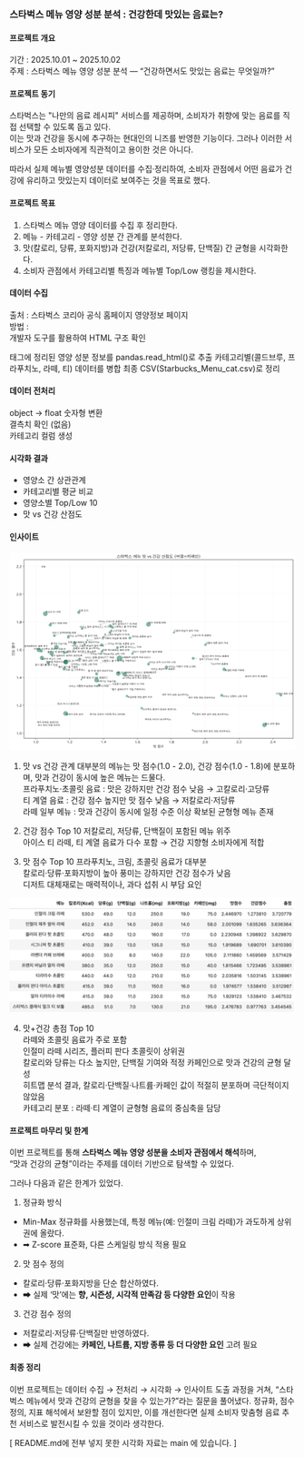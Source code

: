 ### 스타벅스 메뉴 영양 성분 분석 : 건강한데 맛있는 음료는?

#### 프로젝트 개요
기간 : 2025.10.01 ~ 2025.10.02   
주제 : 스타벅스 메뉴 영양 성분 분석 — “건강하면서도 맛있는 음료는 무엇일까?”   

#### 프로젝트 동기
스타벅스는 "나만의 음료 레시피" 서비스를 제공하며, 소비자가 취향에 맞는 음료를 직접 선택할 수 있도록 돕고 있다.   
이는 맛과 건강을 동시에 추구하는 현대인의 니즈를 반영한 기능이다. 그러나 이러한 서비스가 모든 소비자에게 직관적이고 용이한 것은 아니다.   
  
따라서 실제 메뉴별 영양성분 데이터를 수집·정리하여, 소비자 관점에서 어떤 음료가 건강에 유리하고 맛있는지 데이터로 보여주는 것을 목표로 했다.  

#### 프로젝트 목표
1. 스타벅스 메뉴 영양 데이터를 수집 후 정리한다.  
2. 메뉴 - 카테고리 - 영양 성분 간 관계를 분석한다.  
3. 맛(칼로리, 당류, 포화지방)과 건강(저칼로리, 저당류, 단백질) 간 균형을 시각화한다.  
4. 소비자 관점에서 카테고리별 특징과 메뉴별 Top/Low 랭킹을 제시한다.  

#### 데이터 수집 
출처 : 스타벅스 코리아 공식 홈페이지 영양정보 페이지  
방법 :  
개발자 도구를 활용하여 HTML 구조 확인  
<table> 태그에 정리된 영양 성분 정보를 pandas.read_html()로 추출  
카테고리별(콜드브루, 프라푸치노, 라떼, 티) 데이터를 병합  
최종 CSV(Starbucks_Menu_cat.csv)로 정리  

#### 데이터 전처리
object → float 숫자형 변환   
결측치 확인 (없음)  
카테고리 컬럼 생성  

#### 시각화 결과  
- 영양소 간 상관관계    
- 카테고리별 평균 비교  
- 영양소별 Top/Low 10  
- 맛 vs 건강 산점도  

#### 인사이트
![맛 vs 건강 산점도](starbucks_scatter.png)

1. 맛 vs 건강 관계
대부분의 메뉴는 맛 점수(1.0 - 2.0), 건강 점수(1.0 - 1.8)에 분포하며, 맛과 건강이 동시에 높은 메뉴는 드물다.  
프라푸치노·초콜릿 음료 : 맛은 강하지만 건강 점수 낮음 → 고칼로리·고당류   
티 계열 음료 : 건강 점수 높지만 맛 점수 낮음 → 저칼로리·저당류  
라떼 일부 메뉴 : 맛과 건강이 동시에 일정 수준 이상 확보된 균형형 메뉴 존재 

2. 건강 점수 Top 10 
저칼로리, 저당류, 단백질이 포함된 메뉴 위주  
아이스 티 라떼, 티 계열 음료가 다수 포함 → 건강 지향형 소비자에게 적합 

3. 맛 점수 Top 10 
프라푸치노, 크림, 초콜릿 음료가 대부분  
칼로리·당류·포화지방이 높아 풍미는 강하지만 건강 점수가 낮음  
디저트 대체재로는 매력적이나, 과다 섭취 시 부담 요인
 
![맛 + 건강 총점 top 10](top10.png)

4. 맛+건강 총점 Top 10    
라떼와 초콜릿 음료가 주로 포함   
인절미 라떼 시리즈, 플러피 판다 초콜릿이 상위권    
칼로리와 당류는 다소 높지만, 단백질 기여와 적정 카페인으로 맛과 건강의 균형 달성    
히트맵 분석 결과, 칼로리·단백질·나트륨·카페인 값이 적절히 분포하며 극단적이지 않았음   
카테고리 분포 : 라떼·티 계열이 균형형 음료의 중심축을 담당

#### 프로젝트 마무리 및 한계

이번 프로젝트를 통해 **스타벅스 메뉴 영양 성분을 소비자 관점에서 해석**하며,  
“맛과 건강의 균형”이라는 주제를 데이터 기반으로 탐색할 수 있었다.  

그러나 다음과 같은 한계가 있었다.  

1. 정규화 방식
- Min-Max 정규화를 사용했는데, 특정 메뉴(예: 인절미 크림 라떼)가 과도하게 상위권에 올랐다.  
- ➡ Z-score 표준화, 다른 스케일링 방식 적용 필요  

2. 맛 점수 정의
- 칼로리·당류·포화지방을 단순 합산하였다.  
- ➡ 실제 ‘맛’에는 **향, 시즌성, 시각적 만족감 등 다양한 요인**이 작용  

3. 건강 점수 정의
- 저칼로리·저당류·단백질만 반영하였다.  
- ➡ 실제 건강에는 **카페인, 나트륨, 지방 종류 등 더 다양한 요인** 고려 필요

#### 최종 정리
이번 프로젝트는 데이터 수집 → 전처리 → 시각화 → 인사이트 도출 과정을 거쳐,
“스타벅스 메뉴에서 맛과 건강의 균형을 찾을 수 있는가?”라는 질문을 풀어냈다.
정규화, 점수 정의, 지표 해석에서 보완할 점이 있지만,
이를 개선한다면 실제 소비자 맞춤형 음료 추천 서비스로 발전시킬 수 있을 것이라 생각한다. 

[ README.md에 전부 넣지 못한 시각화 자료는 main 에 있습니다. ]
